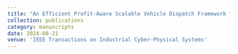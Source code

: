 ```yaml
---
title: "An Efficient Profit-Aware Scalable Vehicle Dispatch Framework for On-Demand Ridesharing"
collection: publications
category: manuscripts
date: 2024-08-21
venue: 'IEEE Transactions on Industrial Cyber-Physical Systems'
---
```

